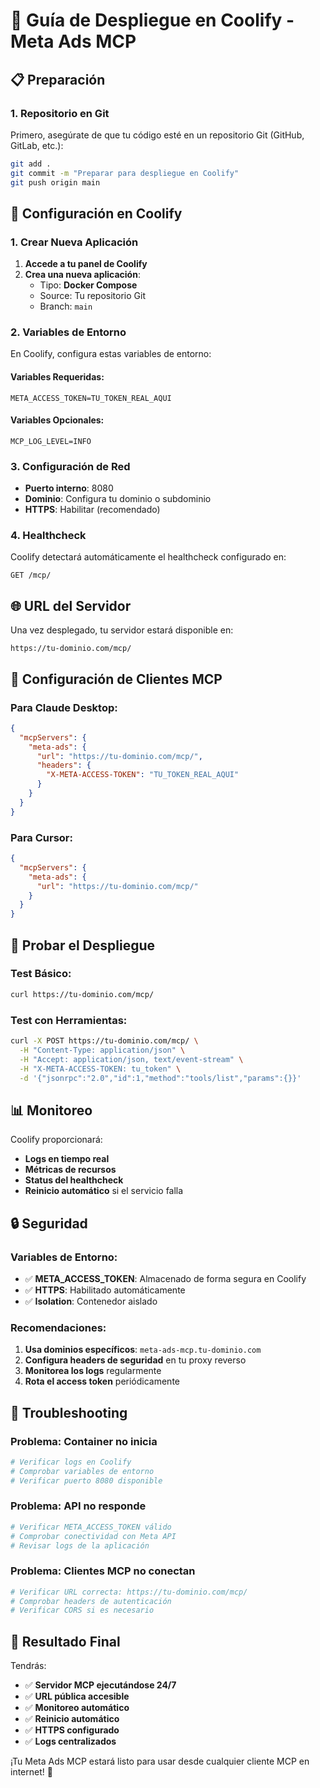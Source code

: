 # 🚀 Guía de Despliegue en Coolify - Meta Ads MCP

## 📋 Preparación

### 1. Repositorio en Git
Primero, asegúrate de que tu código esté en un repositorio Git (GitHub, GitLab, etc.):

```bash
git add .
git commit -m "Preparar para despliegue en Coolify"
git push origin main
```

## 🔧 Configuración en Coolify

### 1. Crear Nueva Aplicación
1. **Accede a tu panel de Coolify**
2. **Crea una nueva aplicación**:
   - Tipo: **Docker Compose**
   - Source: Tu repositorio Git
   - Branch: `main`

### 2. Variables de Entorno
En Coolify, configura estas variables de entorno:

#### Variables Requeridas:
```env
META_ACCESS_TOKEN=TU_TOKEN_REAL_AQUI
```

#### Variables Opcionales:
```env
MCP_LOG_LEVEL=INFO
```

### 3. Configuración de Red
- **Puerto interno**: 8080
- **Dominio**: Configura tu dominio o subdominio
- **HTTPS**: Habilitar (recomendado)

### 4. Healthcheck
Coolify detectará automáticamente el healthcheck configurado en:
```
GET /mcp/
```

## 🌐 URL del Servidor

Una vez desplegado, tu servidor estará disponible en:
```
https://tu-dominio.com/mcp/
```

## 🔗 Configuración de Clientes MCP

### Para Claude Desktop:
```json
{
  "mcpServers": {
    "meta-ads": {
      "url": "https://tu-dominio.com/mcp/",
      "headers": {
        "X-META-ACCESS-TOKEN": "TU_TOKEN_REAL_AQUI"
      }
    }
  }
}
```

### Para Cursor:
```json
{
  "mcpServers": {
    "meta-ads": {
      "url": "https://tu-dominio.com/mcp/"
    }
  }
}
```

## 🧪 Probar el Despliegue

### Test Básico:
```bash
curl https://tu-dominio.com/mcp/
```

### Test con Herramientas:
```bash
curl -X POST https://tu-dominio.com/mcp/ \
  -H "Content-Type: application/json" \
  -H "Accept: application/json, text/event-stream" \
  -H "X-META-ACCESS-TOKEN: tu_token" \
  -d '{"jsonrpc":"2.0","id":1,"method":"tools/list","params":{}}'
```

## 📊 Monitoreo

Coolify proporcionará:
- **Logs en tiempo real**
- **Métricas de recursos**
- **Status del healthcheck**
- **Reinicio automático** si el servicio falla

## 🔒 Seguridad

### Variables de Entorno:
- ✅ **META_ACCESS_TOKEN**: Almacenado de forma segura en Coolify
- ✅ **HTTPS**: Habilitado automáticamente
- ✅ **Isolation**: Contenedor aislado

### Recomendaciones:
1. **Usa dominios específicos**: `meta-ads-mcp.tu-dominio.com`
2. **Configura headers de seguridad** en tu proxy reverso
3. **Monitorea los logs** regularmente
4. **Rota el access token** periódicamente

## 🔧 Troubleshooting

### Problema: Container no inicia
```bash
# Verificar logs en Coolify
# Comprobar variables de entorno
# Verificar puerto 8080 disponible
```

### Problema: API no responde
```bash
# Verificar META_ACCESS_TOKEN válido
# Comprobar conectividad con Meta API
# Revisar logs de la aplicación
```

### Problema: Clientes MCP no conectan
```bash
# Verificar URL correcta: https://tu-dominio.com/mcp/
# Comprobar headers de autenticación
# Verificar CORS si es necesario
```

## 🎯 Resultado Final

Tendrás:
- ✅ **Servidor MCP ejecutándose 24/7**
- ✅ **URL pública accesible**
- ✅ **Monitoreo automático**
- ✅ **Reinicio automático**
- ✅ **HTTPS configurado**
- ✅ **Logs centralizados**

¡Tu Meta Ads MCP estará listo para usar desde cualquier cliente MCP en internet! 🚀
